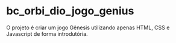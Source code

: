 # bc_orbi_dio_jogo_genius
O projeto é criar um jogo Gênesis utilizando apenas HTML, CSS e Javascript de forma introdutória.
